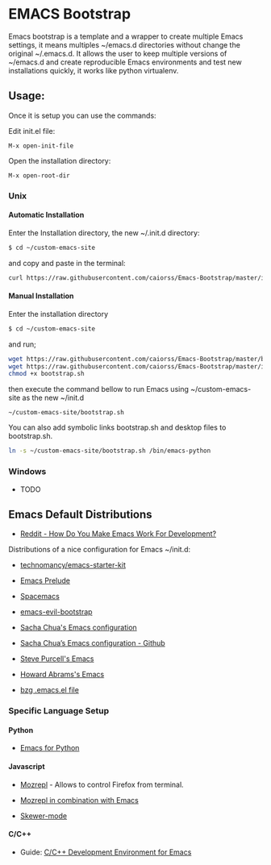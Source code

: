 # EMACS Bootstrap

<!--
 #emacs #bootstrap #setup #install
-->

Emacs bootstrap is a template and a wrapper to create multiple Emacs settings, it means multiples ~/emacs.d directories without change the original ~/.emacs.d. It allows the user to keep multiple versions of ~/emacs.d and create reproducible Emacs environments and test new installations quickly, it works like python virtualenv.

## Usage:

Once it is setup you can use the commands:

Edit init.el file:

```
M-x open-init-file
```

Open the installation directory:

```
M-x open-root-dir
```

### Unix

#### Automatic Installation

Enter the Installation directory, the new ~/.init.d directory:

```bash
$ cd ~/custom-emacs-site
```

and copy and paste in the terminal:

```bash
curl https://raw.githubusercontent.com/caiorss/Emacs-Bootstrap/master/install.sh | sh -
```


#### Manual Installation

Enter the installation directory
```bash
$ cd ~/custom-emacs-site
```

and run;

```bash
wget https://raw.githubusercontent.com/caiorss/Emacs-Bootstrap/master/bootstrap.sh
wget https://raw.githubusercontent.com/caiorss/Emacs-Bootstrap/master/init.el
chmod +x bootstrap.sh
```

then execute the command bellow to run Emacs using ~/custom-emacs-site as the new ~/init.d 

```
~/custom-emacs-site/bootstrap.sh 
```

You can also add symbolic links bootstrap.sh and desktop files to bootstrap.sh.

```bash
ln -s ~/custom-emacs-site/bootstrap.sh /bin/emacs-python
``` 

### Windows

* TODO

## Emacs Default Distributions

* [Reddit - How Do You Make Emacs Work For Development?](https://www.reddit.com/r/emacs/comments/2lf4un/how_do_you_make_emacs_work_for_development/cluca44)

Distributions of a nice configuration for Emacs ~/init.d:


* [technomancy/emacs-starter-kit](https://github.com/technomancy/emacs-starter-kit)

* [Emacs Prelude](http://batsov.com/prelude/)
* [Spacemacs](https://github.com/syl20bnr/spacemacs)

* [emacs-evil-bootstrap](https://github.com/bling/emacs-evil-bootstrap)

* [Sacha Chua's Emacs configuration](http://pages.sachachua.com/.emacs.d/Sacha.html)
* [Sacha Chua’s Emacs configuration - Github](https://github.com/sachac/.emacs.d/blob/gh-pages/Sacha.org)

* [Steve Purcell's Emacs](https://github.com/purcell/emacs.d)

* [Howard Abrams's Emacs](https://github.com/howardabrams/dot-files)

* [bzg .emacs.el file](http://bzg.fr/emacs.html)

### Specific Language Setup

#### Python

* [Emacs for Python](https://github.com/gabrielelanaro/emacs-for-python)

#### Javascript

* [Mozrepl](https://github.com/bard/mozrepl/wiki) - Allows to control Firefox from terminal.
* [Mozrepl in combination with Emacs](https://truongtx.me/2013/10/01/mozrepl-in-combination-with-emacs-for-developing-conkeror/)

* [Skewer-mode](https://github.com/skeeto/skewer-mode)

#### C/C++

* Guide: [C/C++ Development Environment for Emacs](http://tuhdo.github.io/c-ide.html)

